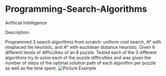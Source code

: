 # Programming-Search-Algorithms
Artificial Intelligence

Description:

Programmed 3 search algorithms from scratch: uniform cost search, A* with misplaced tile heuristic, and A* with euclidean distance heuristic. Given 6 different levels of difficulties of an 8 puzzle. Tested each of the 3 different algorithms try to solve each of the puzzle difficulties and was given the number of steps of the optimal solution path of each algorithm per puzzle as well as the time spent.
![Picture Example](https://user-images.githubusercontent.com/97551999/189658295-b2297835-f5dd-475b-a102-316e0783057e.png)
